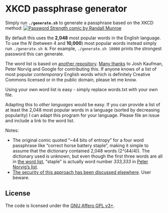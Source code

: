 XKCD passphrase generator
===

Simply run **`./generate.sh`** to generate a passphrase based on the XKCD method: [![Password Strength comic by Randall Munroe](https://imgs.xkcd.com/comics/password_strength.png)](https://xkcd.com/936/)

By default this uses the **2,048** most popular words in the English language. To use the *N* (between 4 and **10,000**) most popular words instead simply run `./generate.sh N`. For example, `./generate.sh 10000` prints the strongest password this can generate.

The word list is based on [another repository](https://github.com/first20hours/google-10000-english). [Many thanks](CREDITS.md) to Josh Kaufman, Peter Norvig and Google for contributing this. If anyone knows of a list of most popular *contemporary* English words which is definitely Creative Commons licensed or in the public domain, please let me know.

Using your own word list is easy - simply replace words.txt with your own file.

Adapting this to *other languages* would be easy. If you can provide a list of at least the 2,048 most popular words in a language (sorted by decreasing popularity) I can adapt this program for your language. Please file an issue and include a link to the word list.

Notes:

- The original comic quoted “~44 bits of entropy” for a four word passphrase like “correct horse battery staple”, making it simple to assume that the dictionary contained 2,048 words (2^(44/4)). The dictionary used is unknown, but even though the first three words are all in [the word list](words.txt), “staple” is actually word number *333,333* in [Peter Norvig’s list](http://norvig.com/ngrams/count_1w.txt).
- [The security of this approach has been discussed elsewhere](https://security.stackexchange.com/q/6095/1220). User beware.

License
---

The code is licensed under the [GNU Affero GPL v3+](LICENSE).
